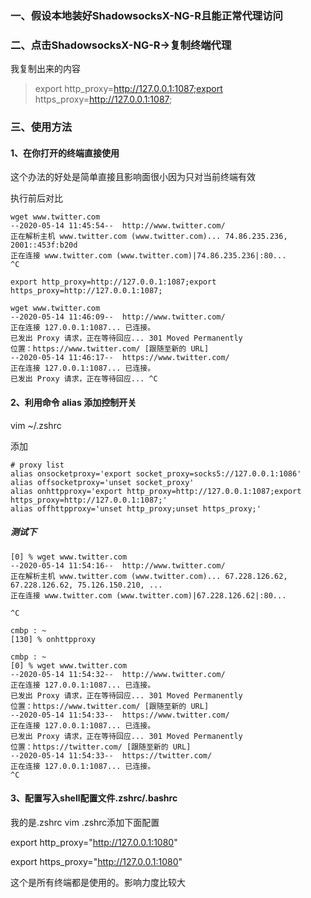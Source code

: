 ### 一、假设本地装好ShadowsocksX-NG-R且能正常代理访问

### 二、点击ShadowsocksX-NG-R->复制终端代理

我复制出来的内容
    
> export http_proxy=http://127.0.0.1:1087;export https_proxy=http://127.0.0.1:1087;


### 三、使用方法

#### 1、在你打开的终端直接使用

这个办法的好处是简单直接且影响面很小因为只对当前终端有效

执行前后对比

```
wget www.twitter.com
--2020-05-14 11:45:54--  http://www.twitter.com/
正在解析主机 www.twitter.com (www.twitter.com)... 74.86.235.236, 2001::453f:b20d
正在连接 www.twitter.com (www.twitter.com)|74.86.235.236|:80... 
^C

export http_proxy=http://127.0.0.1:1087;export https_proxy=http://127.0.0.1:1087;

wget www.twitter.com
--2020-05-14 11:46:09--  http://www.twitter.com/
正在连接 127.0.0.1:1087... 已连接。
已发出 Proxy 请求，正在等待回应... 301 Moved Permanently
位置：https://www.twitter.com/ [跟随至新的 URL]
--2020-05-14 11:46:17--  https://www.twitter.com/
正在连接 127.0.0.1:1087... 已连接。
已发出 Proxy 请求，正在等待回应... ^C
```

#### 2、利用命令 alias 添加控制开关

vim ~/.zshrc

添加


```
# proxy list
alias onsocketproxy='export socket_proxy=socks5://127.0.0.1:1086'
alias offsocketproxy='unset socket_proxy'
alias onhttpproxy='export http_proxy=http://127.0.0.1:1087;export https_proxy=http://127.0.0.1:1087;'
alias offhttpproxy='unset http_proxy;unset https_proxy;'
```

##### 测试下


```
[0] % wget www.twitter.com                                          
--2020-05-14 11:54:16--  http://www.twitter.com/
正在解析主机 www.twitter.com (www.twitter.com)... 67.228.126.62, 67.228.126.62, 75.126.150.210, ...
正在连接 www.twitter.com (www.twitter.com)|67.228.126.62|:80... 

^C

cmbp : ~
[130] % onhttpproxy                                                   

cmbp : ~
[0] % wget www.twitter.com
--2020-05-14 11:54:32--  http://www.twitter.com/
正在连接 127.0.0.1:1087... 已连接。
已发出 Proxy 请求，正在等待回应... 301 Moved Permanently
位置：https://www.twitter.com/ [跟随至新的 URL]
--2020-05-14 11:54:33--  https://www.twitter.com/
正在连接 127.0.0.1:1087... 已连接。
已发出 Proxy 请求，正在等待回应... 301 Moved Permanently
位置：https://twitter.com/ [跟随至新的 URL]
--2020-05-14 11:54:33--  https://twitter.com/
正在连接 127.0.0.1:1087... 已连接。
^C

```


#### 3、配置写入shell配置文件.zshrc/.bashrc

我的是.zshrc   vim .zshrc添加下面配置

export http_proxy="http://127.0.0.1:1080"

export https_proxy="http://127.0.0.1:1080"

这个是所有终端都是使用的。影响力度比较大